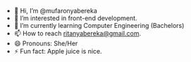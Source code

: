 - 👋 Hi, I’m @mufaronyabereka
- 👀 I’m interested in front-end development.
- 🌱 I’m currently learning Computer Engineering (Bachelors)
- 📫 How to reach ritanyabereka@gmail.com.
- 😄 Pronouns: She/Her
- ⚡ Fun fact: Apple juice is nice.

<!---
mufaronyabereka/mufaronyabereka is a ✨ special ✨ repository because its `README.md` (this file) appears on your GitHub profile.
You can click the Preview link to take a look at your changes.
--->

